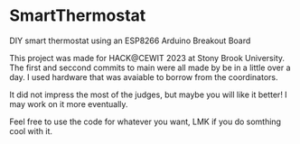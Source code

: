# SmartThermostat
DIY smart thermostat using an ESP8266 Arduino Breakout Board

This project was made for HACK@CEWIT 2023 at Stony Brook University. The first and seccond commits to main were all made by be in a little over a day. I used hardware that was avaiable to borrow from the coordinators.

It did not impress the most of the judges, but maybe you will like it better! I may work on it more eventually.

Feel free to use the code for whatever you want, LMK if you do somthing cool with it. 
